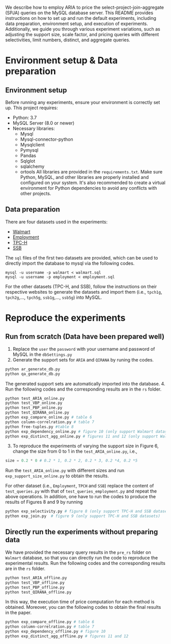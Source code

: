 We describe how to employ ARIA to price the select-project-join-aggregate (SPJA) queries on the MySQL database server.
This README provides instructions on how to set up and run the default experiments, including data preparation, environment setup, and execution of experiments. Additionally, we guide you through various experiment variations, such as adjusting the support size, scale factor, and pricing queries with different selectivities, limit numbers, distinct, and aggregate queries.

# Environment setup  \&  Data preparation

## Environment setup

Before running any experiments, ensure your environment is correctly set up. This project requires:
- Python: 3.7
- MySQL Server (8.0 or newer)
- Necessary libraries:
  - Mysql
  - Mysql-connector-python
  - Mysqlclient
  - Pymysql
  - Pandas
  - Sqlglot
  - sqlalchemy
  - ortools 
All libraries are provided in the `requirements.txt`.
Make sure Python, MySQL, and other libraries are properly installed and configured on your system. It's also recommended to create a virtual environment for Python dependencies to avoid any conflicts with other projects.

## Data preparation

There are four datasets used in the experiments:
- [Walmart](https://aws.amazon.com/marketplace/pp/prodview-zaejml2253r7k)
- [Employment](https://aws.amazon.com/marketplace/pp/prodview-yp5x2esst5dji#offers)
- [TPC-H](https://www.tpc.org/tpc_documents_current_versions/current_specifications5.asp)
- [SSB](https://github.com/eyalroz/ssb-dbgen)

The `sql` files of the first two datasets are provided, which can be used to directly import the database to mysql via the following codes.
```
mysql -u username -p walmart < walmart.sql
mysql -u username -p employment < employment.sql
```
For the other datasets (TPC-H, and SSB), follow the instructions on their respective websites to generate the datasets and import them (i.e., `tpch1g`, `tpch2g`,..., `tpch5g`, `ssb1g`,..., `ssb5g`) into MySQL.


# Reproduce the experiments 


## Run from scratch (Data have been prepared well)
1. Replace the `user` the `password` with your username and password of MySQL in the `dbSettings.py`
2. Generate the support sets for `ARIA` and `QIRANA` by runing the codes.
```bash
python ar_generate_db.py
python qa_generate_db.py
```
The generated support sets are automatically imported into the database.
4. Run the following codes and the corresponding results are in the `rs` folder.
```bash
python test_ARIA_online.py
python test_VBP_online.py
python test_PBP_online.py
python test_QIRANA_online.py
python exp_compare_online.py # table 6
python column-correlration.py # table 7
python free-tuples.py #table 8
python exp_dependency_online.py # figure 10 (only support Walmart dataset)
python exp_distinct_agg_online.py # figures 11 and 12 (only support Walmart and Employment datasets)
```
3. To reproduce the experiments of varying the support size in Figure 6, change the size from 0 to 1 in the `test_ARIA_online.py`, i.e.,
```python
size = 0.2 * 0 # 0.2 * 1, 0.2 * 2, 0.2 * 3, 0.2 *4, 0.2 *5
```
Run the `test_ARIA_online.py` with different sizes and run `exp_support_size_online.py` to obtain the results.

For other dataset (i.e., `Employment`, `TPCH` and `SSB`) replace the content of  `test_queries.py` with that of `test_queries_employment.py` and repeat the above operations.
In addition, one have to run the codes to produce the results of Figures 8 and 9 by running
```bash
python exp_selectivity.py # figure 8 (only support TPC-H and SSB datasets)
python exp_join.py  # figure 9 (only support TPC-H and SSB datasets)
```


## Directly run the experiments without preparing data
We have provided the necessary query results in the `pre_rs` folder on `Walmart` database, so that you can directly run the code to reproduce the experimental results.
Run the following codes and the corresponding results are in the `rs` folder.
```bash
python test_ARIA_offline.py
python test_VBP_offline.py
python test_PBP_offline.py
python test_QIRANA_offline.py
```
In this way, the execution time of price computation for each method is obtained.
Moreover, you can the following codes to obtain the final results in the paper.
```bash
python exp_compare_offline.py # table 6
python column-correlration.py # table 7
python exp_dependency_offline.py # figure 10
python exp_distinct_agg_offline.py # figures 11 and 12
```
